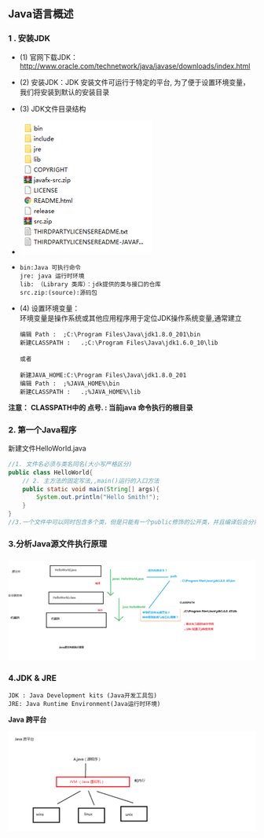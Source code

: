 ## Java语言概述
### 1 . 安装JDK

* (1) 官网下载JDK：http://www.oracle.com/technetwork/java/javase/downloads/index.html

* (2) 安装JDK：JDK 安装文件可运行于特定的平台, 为了便于设置环境变量，我们将安装到默认的安装目录

* (3) JDK文件目录结构

* 
  ![](img\JDK目录结构.png)

* ```
  bin:Java 可执行命令
  jre: java 运行时环境
  lib: （Library 类库）：jdk提供的类与接口的仓库
  src.zip:(source):源码包
  ```

  

* (4) 设置环境变量：  
  环境变量是操作系统或其他应用程序用于定位JDK操作系统变量,通常建立  
  		

      编辑 Path :  ;C:\Program Files\Java\jdk1.8.0_201\bin                            
      新建CLASSPATH :   .;C:\Program Files\Java\jdk1.6.0_10\lib	
      
      或者
      
      新建JAVA_HOME:C:\Program Files\Java\jdk1.8.0_201
      编辑 Path :  ;%JAVA_HOME%\bin                            
      新建CLASSPATH :   .;%JAVA_HOME%\lib	

**注意：**
	**CLASSPATH中的 点号. : 当前java 命令执行的根目录**



### 2. 第一个Java程序
新建文件HelloWorld.java  

```java
//1. 文件名必须与类名同名(大小写严格区分)
public class HelloWorld{
	// 2. 主方法的固定写法,,main()运行的入口方法
	public static void main(String[] args){
		System.out.println("Hello Smith!");
	}
}
//3.一个文件中可以同时包含多个类，但是只能有一个public修饰的公开类，并且编译后会分别生成相互独立的类(.class字节码文件);	
```

### 3.分析Java源文件执行原理

### 	

![](img\Java源文件执行原理图.png)

### 4.JDK & JRE 
	JDK : Java Development kits (Java开发工具包)
	JRE: Java Runtime Environment(Java运行时环境)

**Java 跨平台**

![](img\Java跨平台.png)

